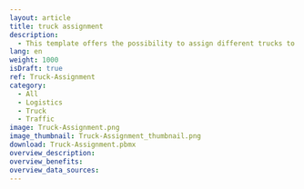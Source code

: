 ```yaml
---
layout: article
title: truck assignment
description: 
  - This template offers the possibility to assign different trucks to a certain gate at a certain time. The assignment of the trucks is done via the Peakboard web interface. There you can store and maintain all data directly on the Peakboard Box. If more than 7 gates are specified, the view automatically changes to the next page. Upload the visualization to your box and open the web interface to manage your gates and trucks.
lang: en
weight: 1000
isDraft: true
ref: Truck-Assignment
category:
  - All
  - Logistics
  - Truck
  - Traffic
image: Truck-Assignment.png
image_thumbnail: Truck-Assignment_thumbnail.png
download: Truck-Assignment.pbmx
overview_description:
overview_benefits:
overview_data_sources:
---
```

